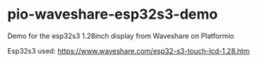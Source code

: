 # pio-waveshare-esp32s3-demo
Demo for the esp32s3 1.28inch display from Waveshare on Platformio

Esp32s3 used: https://www.waveshare.com/esp32-s3-touch-lcd-1.28.htm
